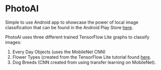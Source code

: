 # PhotoAI
Simple to use Android app to showcase the power of local image classification that can be found in the Android Play Store [here](https://www.google.com).

PhotoAI uses three different trained TensorFlow Lite graphs to classify images:
1. Every Day Objects (uses the MobileNet CNN)
2. Flower Types (created from the TensorFlow Lite tutorial found [here](https://www.tensorflow.org/lite/).
3. Dog Breeds (CNN created from using transfer learning on MobileNet).
